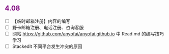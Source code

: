 ## <font color = purple>4.08 </font>
- [ ] 【临时邮箱注册】内容的编写
- [ ] 野卡邮箱注册、电话注册、咨询客服
- [ ] 网站 https://github.com/anyofai/anyofai.github.io 中 Read.md 的编写技巧学习
- [ ] Stackedit 不同平台发生冲突的原因
 
<!--stackedit_data:
eyJoaXN0b3J5IjpbOTQwMTU5MTcxLDY3NzAxOTEyNSwtMTU3Mj
A0NTkzNV19
-->